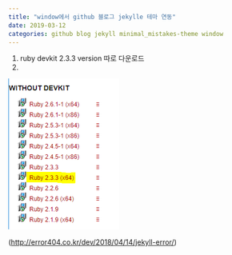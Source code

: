 ```yaml
---
title: "window에서 github 블로그 jekylle 테마 연동"
date: 2019-03-12
categories: github blog jekyll minimal_mistakes-theme window
---
```


1. ruby devkit 2.3.3 version 따로 다운로드
2.

![ruby2.3.3(x64)](./img/ruby2.3.3.PNG)


(http://error404.co.kr/dev/2018/04/14/jekyll-error/)
